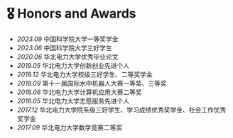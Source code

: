 # 🎖 Honors and Awards
- *2023.09* 中国科学院大学一等奖学金
- *2023.06* 中国科学院大学三好学生
- *2020.06* 华北电力大学优秀毕业论文
- *2019.05* 华北电力大学创新创业先进个人
- *2018.12* 华北电力大学校级三好学生、二等奖学金
- *2018.09* 第十一届国际水中机器人大赛一等奖、三等奖
- *2018.06* 华北电力大学计算机应用大赛二等奖
- *2018.05* 华北电力大学志愿服务先进个人
- *2017.12* 华北电力大学院系级三好学生、学习成绩优秀奖学金、社会工作优秀奖学金
- *2017.09* 华北电力大学数学竞赛二等奖
